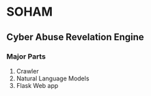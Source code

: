# SOHAM
## Cyber Abuse Revelation Engine

### Major Parts
1. Crawler
2. Natural Language Models
3. Flask Web app
